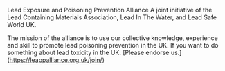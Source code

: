 Lead Exposure and Poisoning Prevention Alliance
A joint initiative of the Lead Containing Materials Association, Lead In The Water, and Lead Safe World UK.

The mission of the alliance is to use our collective knowledge, experience and skill to promote lead poisoning prevention in the UK. If you want to do something about lead toxicity in the UK. [Please endorse us.] (https://leappalliance.org.uk/join/) 
